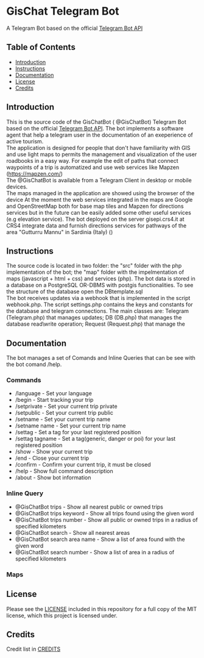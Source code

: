 # GisChat Telegram Bot

A Telegram Bot based on the official [Telegram Bot API](https://core.telegram.org/bots/api)

## Table of Contents
- [Introduction](#introduction)
- [Instructions](#instructions)
- [Documentation](#documentation)
- [License](#license)
- [Credits](#credits)

## Introduction
This is the source code of the GisChatBot ( @GisChatBot) Telegram Bot based on the official [Telegram Bot API]( https://core.telegram.org/bots/api ). 
The bot implements a software agent that help a telegram user in the documentation of an exeperience of active tourism.  
The application is designed for people that don't have familiarity with GIS and use light maps to permits the management and visualization of the user roadbooks in a easy way.
For example the edit of paths that connect waypoints of a trip is automatized and use web services like Mapzen (https://mapzen.com/)        
The @GisChatBot is available from a Telegram Client in desktop or mobile devices.   
The maps managed in the application are showed using the browser of the device 
At the moment the web services integrated in the maps are Google and OpenStreetMap both for base map tiles and Mapzen for directions services but in the future can be easily added some other useful services (e.g elevation service).
The bot deployed on the server gisepi.crs4.it at CRS4 integrate data and furnish directions services for pathways of the area "Gutturru Mannu" in Sardinia (Italy) ()

## Instructions
The source code is located in two folder: the "src" folder with the php implementation of the bot; the "map" folder with the impelmentation of maps (javascript + html + css) and services (php).
The bot data is stored in a database on a PostgreSQL OR-DBMS with postgis functionalities. To see the structure of the database open the DBtemplate.sql  
The bot receives updates via a webhook that is implemented in the script webhook.php. The script settings.php contains the keys and constants for the database and telegram connections. 
The main classes are: Telegram (Telegram.php) that manages updates; DB (DB.php) that manages the database read\write operation; Request (Request.php) that manage the 

## Documentation
The bot manages a set of Comands and Inline Queries that can be see with the bot comand /help. 

### Commands 
 - /language - Set your language
 - /begin - Start tracking your trip
 - /setprivate - Set your current trip private
 - /setpublic - Set your current trip public
 - /setname - Set your current trip name
 - /setname name - Set your current trip name
 - /settag - Set a tag for your last registered position
 - /settag tagname - Set a tag(generic, danger or poi) for your last registered position
 - /show - Show your current trip
 - /end - Close your current trip
 - /confirm - Confirm your current trip, it must be closed
 - /help - Show full command description
 - /about - Show bot information
### Inline Query
 - @GisChatBot trips - Show all nearest public or owned trips
 - @GisChatBot trips keyword - Show all trips found using the given word
 - @GisChatBot trips number - Show all public or owned trips in a radius of specified kilometers
 - @GisChatBot search - Show all nearest areas
 - @GisChatBot search area name - Show a list of area found with the given word
 - @GisChatBot search number - Show a list of area in a radius of specified kilometers 
### Maps

## License
Please see the [LICENSE](LICENSE.md) included in this repository for a full copy of the MIT license,
which this project is licensed under.

## Credits
Credit list in [CREDITS](CREDITS)
